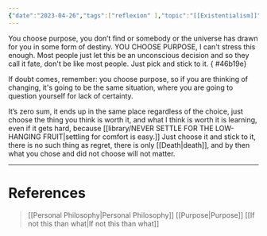 ```yaml
---
{"date":"2023-04-26","tags":["reflexion" ],"topic":"[[Existentialism]]","publish":true,"PassFrontmatter":true}
---
```


You choose purpose, you don’t find or somebody or the universe has drawn for you in some form of destiny. <span class="red">YOU CHOOSE PURPOSE</span>, I can't stress this enough. Most people just let this be an unconscious decision and so they call it fate, don't be like most people. Just pick and stick to it. 
{ #46b19e}


If doubt comes, remember: you choose purpose, so if you are thinking of changing, it's going to be the same situation, where you are going to question yourself for lack of certainty. 

It’s zero sum, it ends up in the same place regardless of the choice, just choose the thing you think is worth it, and what I think is worth it is learning, even if it gets hard, because [[library/NEVER SETTLE FOR THE LOW-HANGING FRUIT\|settling for comfort is easy.]] Just choose it and stick to it, there is no such thing as regret, there is only [[Death\|death]], and by then what you chose and did not choose will not matter.

---
# References
>[[Personal Philosophy\|Personal Philosophy]]
>[[Purpose\|Purpose]]
>[[If not this than what\|If not this than what]]